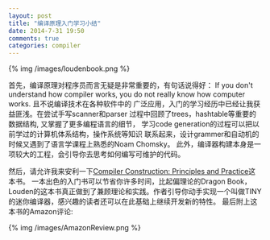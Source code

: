 ```yaml
--- 
layout: post
title: "编译原理入门学习小结"
date: 2014-7-31 19:50
comments: true
categories: compiler
---
```


{% img /images/loudenbook.png %}

首先，编译原理对程序员而言无疑是非常重要的，有句话说得好：
If you don't understand how compiler works, you do not 
really know how computer works. 且不说编译技术在各种软件中的
广泛应用，入门的学习经历中已经让我获益匪浅。在尝试手写scanner和parser
过程中回顾了trees，hashtable等重要的数据结构, 又掌握了更多编程语言的细节，
学习code generation的过程可以把以前学过的计算机体系结构，操作系统等知识
联系起来，设计grammer和自动机的时候又遇到了语言学课程上熟悉的Noam Chomsky。
此外，编译器构建本身是一项较大的工程，会引导你去思考如何编写可维护的代码。

然后，请允许我来安利一下[Compiler Construction: Principles and Practice](http://www.amazon.com/Compiler-Construction-Principles-Kenneth-Louden/dp/0534939724)这本书。
一本出色的入门书可以节省你许多时间，比起偏理论的Dragon Book，Louden的这本书真正做到了兼顾理论和实践。作者引导你动手实现一个叫做TINY的迷你编译器，感兴趣的读者还可以在此基础上继续开发新的特性。
最后附上这本书的Amazon评论:

{% img /images/AmazonReview.png %}



